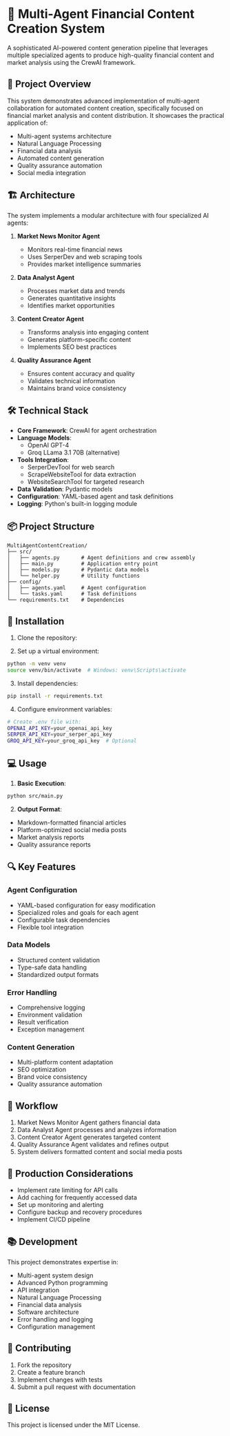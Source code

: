 # 🤖 Multi-Agent Financial Content Creation System

A sophisticated AI-powered content generation pipeline that leverages multiple specialized agents to produce high-quality financial content and market analysis using the CrewAI framework.

## 🎯 Project Overview

This system demonstrates advanced implementation of multi-agent collaboration for automated content creation, specifically focused on financial market analysis and content distribution. It showcases the practical application of:

- Multi-agent systems architecture
- Natural Language Processing
- Financial data analysis
- Automated content generation
- Quality assurance automation
- Social media integration

## 🏗 Architecture

The system implements a modular architecture with four specialized AI agents:

1. **Market News Monitor Agent**
   - Monitors real-time financial news
   - Uses SerperDev and web scraping tools
   - Provides market intelligence summaries

2. **Data Analyst Agent**
   - Processes market data and trends
   - Generates quantitative insights
   - Identifies market opportunities

3. **Content Creator Agent**
   - Transforms analysis into engaging content
   - Generates platform-specific content
   - Implements SEO best practices

4. **Quality Assurance Agent**
   - Ensures content accuracy and quality
   - Validates technical information
   - Maintains brand voice consistency

## 🛠 Technical Stack

- **Core Framework**: CrewAI for agent orchestration
- **Language Models**: 
  - OpenAI GPT-4
  - Groq LLama 3.1 70B (alternative)
- **Tools Integration**:
  - SerperDevTool for web search
  - ScrapeWebsiteTool for data extraction
  - WebsiteSearchTool for targeted research
- **Data Validation**: Pydantic models
- **Configuration**: YAML-based agent and task definitions
- **Logging**: Python's built-in logging module

## 📦 Project Structure

```
MultiAgentContentCreation/
├── src/
│   ├── agents.py       # Agent definitions and crew assembly
│   ├── main.py         # Application entry point
│   ├── models.py       # Pydantic data models
│   └── helper.py       # Utility functions
├── config/
│   ├── agents.yaml     # Agent configuration
│   └── tasks.yaml      # Task definitions
└── requirements.txt    # Dependencies
```

## 🔧 Installation

1. Clone the repository:

2. Set up a virtual environment:
```bash
python -m venv venv
source venv/bin/activate  # Windows: venv\Scripts\activate
```

3. Install dependencies:
```bash
pip install -r requirements.txt
```

4. Configure environment variables:
```bash
# Create .env file with:
OPENAI_API_KEY=your_openai_api_key
SERPER_API_KEY=your_serper_api_key
GROQ_API_KEY=your_groq_api_key  # Optional
```

## 💻 Usage

1. **Basic Execution**:
```bash
python src/main.py
```

2. **Output Format**:
- Markdown-formatted financial articles
- Platform-optimized social media posts
- Market analysis reports
- Quality assurance reports

## 🔍 Key Features

### Agent Configuration
- YAML-based configuration for easy modification
- Specialized roles and goals for each agent
- Configurable task dependencies
- Flexible tool integration

### Data Models
- Structured content validation
- Type-safe data handling
- Standardized output formats

### Error Handling
- Comprehensive logging
- Environment validation
- Result verification
- Exception management

### Content Generation
- Multi-platform content adaptation
- SEO optimization
- Brand voice consistency
- Quality assurance automation

## 🔄 Workflow

1. Market News Monitor Agent gathers financial data
2. Data Analyst Agent processes and analyzes information
3. Content Creator Agent generates targeted content
4. Quality Assurance Agent validates and refines output
5. System delivers formatted content and social media posts

## 🚀 Production Considerations

- Implement rate limiting for API calls
- Add caching for frequently accessed data
- Set up monitoring and alerting
- Configure backup and recovery procedures
- Implement CI/CD pipeline

## 📚 Development

This project demonstrates expertise in:
- Multi-agent system design
- Advanced Python programming
- API integration
- Natural Language Processing
- Financial data analysis
- Software architecture
- Error handling and logging
- Configuration management

## 🤝 Contributing

1. Fork the repository
2. Create a feature branch
3. Implement changes with tests
4. Submit a pull request with documentation

## 📝 License

This project is licensed under the MIT License.
